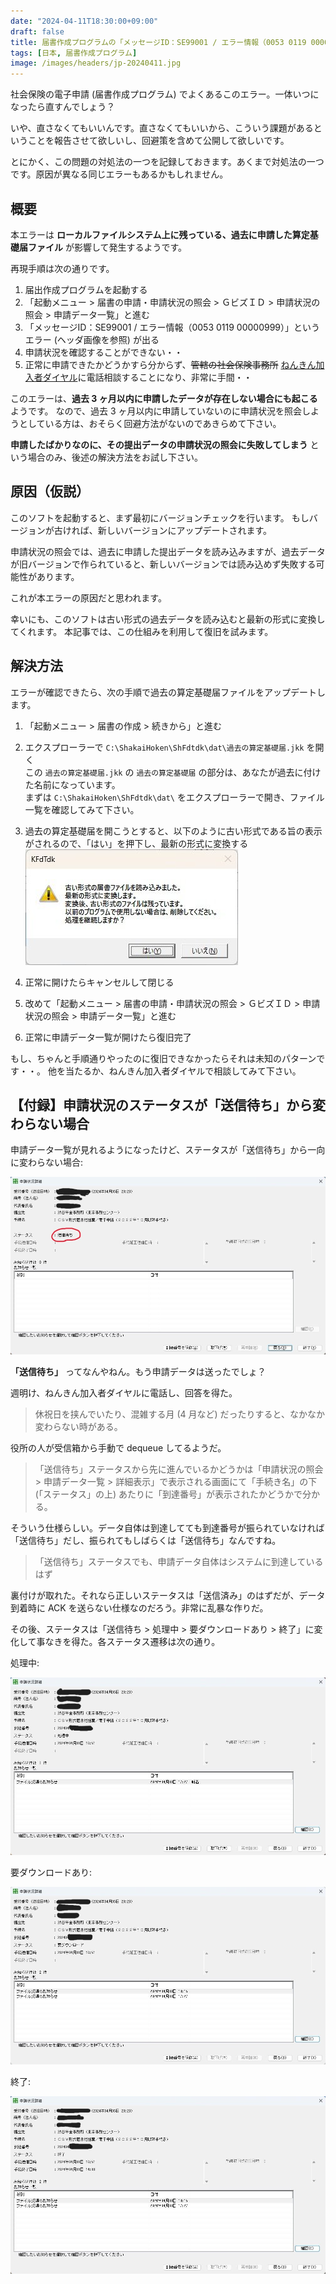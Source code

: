 ```yaml
---
date: "2024-04-11T18:30:00+09:00"
draft: false
title: 届書作成プログラムの「メッセージID：SE99001 / エラー情報（0053 0119 00000999）」対処法
tags: [日本, 届書作成プログラム]
image: /images/headers/jp-20240411.jpg
---
```


社会保険の電子申請 (届書作成プログラム) でよくあるこのエラー。一体いつになったら直すんでしょう？

いや、直さなくてもいいんです。直さなくてもいいから、こういう課題があるということを報告させて欲しいし、回避策を含めて公開して欲しいです。

とにかく、この問題の対処法の一つを記録しておきます。あくまで対処法の一つです。原因が異なる同じエラーもあるかもしれません。

## 概要

本エラーは **ローカルファイルシステム上に残っている、過去に申請した算定基礎届ファイル** が影響して発生するようです。

再現手順は次の通りです。

1. 届出作成プログラムを起動する
1. 「起動メニュー > 届書の申請・申請状況の照会 > ＧビズＩＤ > 申請状況の照会 > 申請データ一覧」と進む
1. 「メッセージID：SE99001 / エラー情報（0053 0119 00000999）」というエラー (ヘッダ画像を参照) が出る
1. 申請状況を確認することができない・・
1. 正常に申請できたかどうかすら分からず、~~管轄の社会保険事務所~~ [ねんきん加入者ダイヤル](https://www.nenkin.go.jp/section/tel/toiawase_kanyusha.html)に電話相談することになり、非常に手間・・

このエラーは、**過去 3 ヶ月以内に申請したデータが存在しない場合にも起こる** ようです。
なので、過去 3 ヶ月以内に申請していないのに申請状況を照会しようとしている方は、おそらく回避方法がないのであきらめて下さい。

**申請したばかりなのに、その提出データの申請状況の照会に失敗してしまう** という場合のみ、後述の解決方法をお試し下さい。

## 原因（仮説）

このソフトを起動すると、まず最初にバージョンチェックを行います。
もしバージョンが古ければ、新しいバージョンにアップデートされます。

申請状況の照会では、過去に申請した提出データを読み込みますが、過去データが旧バージョンで作られていると、新しいバージョンでは読み込めず失敗する可能性があります。

これが本エラーの原因だと思われます。

幸いにも、このソフトは古い形式の過去データを読み込むと最新の形式に変換してくれます。
本記事では、この仕組みを利用して復旧を試みます。

## 解決方法

エラーが確認できたら、次の手順で過去の算定基礎届ファイルをアップデートします。

1. 「起動メニュー > 届書の作成 > 続きから」と進む

1. エクスプローラーで `C:\ShakaiHoken\ShFdtdk\dat\過去の算定基礎届.jkk` を開く\
    この `過去の算定基礎届.jkk` の `過去の算定基礎届` の部分は、あなたが過去に付けた名前になっています。\
    まずは `C:\ShakaiHoken\ShFdtdk\dat\` をエクスプローラーで開き、ファイル一覧を確認してみて下さい。

1. 過去の算定基礎届を開こうとすると、以下のように古い形式である旨の表示がされるので、「はい」を押下し、最新の形式に変換する\
    ![最新の形式に変換](/images/jp-20240411-5.jpg)

1. 正常に開けたらキャンセルして閉じる
1. 改めて「起動メニュー > 届書の申請・申請状況の照会 > ＧビズＩＤ > 申請状況の照会 > 申請データ一覧」と進む
1. 正常に申請データ一覧が開けたら復旧完了

もし、ちゃんと手順通りやったのに復旧できなかったらそれは未知のパターンです・・。
他を当たるか、ねんきん加入者ダイヤルで相談してみて下さい。

## 【付録】申請状況のステータスが「送信待ち」から変わらない場合

申請データ一覧が見れるようになったけど、ステータスが「送信待ち」から一向に変わらない場合:

![送信待ち](/images/jp-20240411-1.jpg)

**「送信待ち」** ってなんやねん。もう申請データは送ったでしょ？

週明け、ねんきん加入者ダイヤルに電話し、回答を得た。

> 休祝日を挟んでいたり、混雑する月 (4 月など) だったりすると、なかなか変わらない時がある。

役所の人が受信箱から手動で dequeue してるようだ。

> 「送信待ち」ステータスから先に進んでいるかどうかは「申請状況の照会 > 申請データ一覧 > 詳細表示」で表示される画面にて「手続き名」の下 (「ステータス」の上) あたりに「到達番号」が表示されたかどうかで分かる。

そういう仕様らしい。データ自体は到達してても到達番号が振られていなければ「送信待ち」だし、振られてもしばらくは「送信待ち」なんですね。

> 「送信待ち」ステータスでも、申請データ自体はシステムに到達しているはず

裏付けが取れた。それなら正しいステータスは「送信済み」のはずだが、データ到着時に ACK を送らない仕様なのだろう。非常に乱暴な作りだ。

その後、ステータスは「送信待ち > 処理中 > 要ダウンロードあり > 終了」に変化して事なきを得た。各ステータス遷移は次の通り。

処理中:

![処理中](/images/jp-20240411-2.jpg)

要ダウンロードあり:

![要ダウンロードあり](/images/jp-20240411-3.jpg)

終了:

![終了](/images/jp-20240411-4.jpg)
